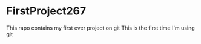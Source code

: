 # FirstProject267
This rapo contains my first ever project on git
This is the first time I'm using git
